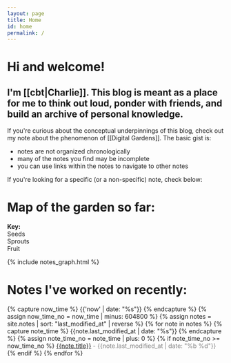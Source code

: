 ```yaml
---
layout: page
title: Home
id: home
permalink: /
---
```


# Hi and welcome!

## I'm [[cbt|Charlie]]. This blog is meant as a place for me to think out loud, ponder with friends, and build an archive of personal knowledge.

If you're curious about the conceptual underpinnings of this blog, check out my note about the phenomenon of [[Digital Gardens]]. The basic gist is:
- notes are not organized chronologically
- many of the notes you find may be incomplete
- you can use links within the notes to navigate to other notes

If you're looking for a specific (or a non-specific) note, check below:

# Map of the garden so far:
<div class="key">
<b>Key:</b><div class="seedy chonk"><span class="key-label">Seeds</span></div>
<div class="greenie chonk"><span class="key-label">Sprouts</span></div>
<div class="fruity chonk"><span class="key-label">Fruit</span></div>
</div> 

{% include notes_graph.html %}

# Notes I've worked on recently:
<div>
{% capture now_time %} {{'now' | date: "%s"}} {% endcapture %}
{% assign now_time_no = now_time | minus: 604800 %}
{% assign notes = site.notes | sort: "last_modified_at" | reverse %}
{% for note in notes %}
{% capture note_time %} {{note.last_modified_at | date: "%s"}} {% endcapture %}
{% assign note_time_no = note_time | plus: 0 %}
{% if note_time_no >= now_time_no %}
<a href="{{note.url}}" class="internal-link">{{note.title}}</a> <span style="color: grey"> - {{note.last_modified_at | date: "%b %d"}}</span><br>
{% endif %}
{% endfor %}
</div>

<!-- -->

<!-- <div>
{% assign notes = site.notes | sort: "last_modified_at" | date: "%s" %}
{% for note in notes %}
<a href="{{note.url}}" class="internal-link">{{note.title}}</a> <span style="color: grey"> - {{note.last_modified_at | date: "%b %d %s"}}</span><br>
{% endfor %}
</div> -->

<!-- <style>
  .wrapper {
    max-width: 46em;
  }
  .bord-it-up {
  	border-style: solid;
  	border-width: 2px;
  	border-color: #941c2f;
  }
</style> -->
